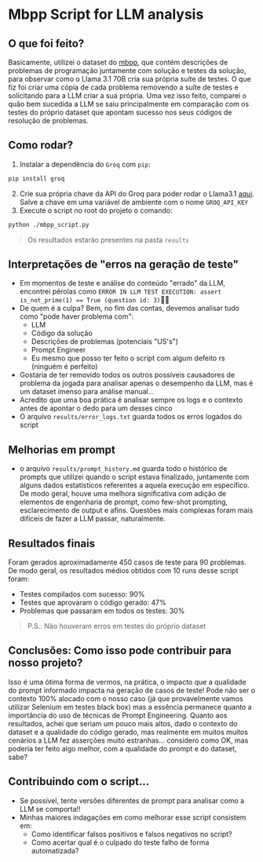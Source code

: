 # Mbpp Script for LLM analysis

## O que foi feito?
Basicamente, utilizei o dataset do [mbpp](https://huggingface.co/datasets/google-research-datasets/mbpp), que contém descrições de problemas de programação juntamente com solução e testes da solução, para observar como o Llama 3.1 70B cria sua própria suíte de testes. O que fiz foi criar uma cópia de cada problema removendo a suíte de testes e solicitando para a LLM criar a sua própria. Uma vez isso feito, comparei o quão bem sucedida a LLM se saiu principalmente em comparação com os testes do próprio dataset que apontam sucesso nos seus códigos de resolução de problemas.

## Como rodar?
1. Instalar a dependência do `Groq` com `pip`:
```bash
pip install groq
```
2. Crie sua própria chave da API do Groq para poder rodar o Llama3.1 [aqui](https://console.groq.com/keys). Salve a chave em uma variável de ambiente com o nome `GROQ_API_KEY`
3. Execute o script no root do projeto o comando: 
```bash
python ./mbpp_script.py
```
> Os resultados estarão presentes na pasta `results`

## Interpretações de "erros na geração de teste"
- Em momentos de teste e análise do conteúdo "errado" da LLM, encontrei pérolas como `ERROR IN LLM TEST EXECUTION: assert is_not_prime(1) == True (question id: 3)`🤦‍♂️
- De quem é a culpa? Bem, no fim das contas, devemos analisar tudo como "pode haver problema com":
  - LLM
  - Código da solução
  - Descrições de problemas (potenciais "US's")
  - Prompt Engineer
  - Eu mesmo que posso ter feito o script com algum defeito rs (ninguém é perfeito)
- Gostaria de ter removido todos os outros possíveis causadores de problema da jogada para analisar apenas o desempenho da LLM, mas é um dataset imenso para análise manual...
- Acredito que uma boa prática é analisar sempre os logs e o contexto antes de apontar o dedo para um desses cinco
- O arquivo `results/error_logs.txt` guarda todos os erros logados do script

## Melhorias em prompt
- o arquivo `results/prompt_history.md` guarda todo o histórico de prompts que utilizei quando o script estava finalizado, juntamente com alguns dados estatísticos referentes a aquela execução em específico. De modo geral, houve uma melhora significativa com adição de elementos de engenharia de prompt, como few-shot prompting, esclarecimento de output e afins. Questões mais complexas foram mais difíceis de fazer a LLM passar, naturalmente.

## Resultados finais
Foram gerados aproximadamente 450 casos de teste para 90 problemas. De modo geral, os resultados médios obtidos com 10 runs desse script foram:
- Testes compilados com sucesso: 90%
- Testes que aprovaram o código gerado: 47%
- Problemas que passaram em todos os testes: 30%
> P.S.: Não houveram erros em testes do próprio dataset

## Conclusões: Como isso pode contribuir para nosso projeto?
Isso é uma ótima forma de vermos, na prática, o impacto que a qualidade do prompt informado impacta na geração de casos de teste! Pode não ser o contexto 100% alocado com o nosso caso (já que provavelmente vamos utilizar Selenium em testes black box) mas a essência permanece quanto a importância do uso de técnicas de Prompt Engineering. Quanto aos resultados, achei que seriam um pouco mais altos, dado o contexto do dataset e a qualidade do código gerado, mas realmente em muitos muitos cenários a LLM fez asserções muito estranhas... considero como OK, mas poderia ter feito algo melhor, com a qualidade do prompt e do dataset, sabe?

## Contribuindo com o script...
- Se possível, tente versões diferentes de prompt para analisar como a LLM se comporta!!
- Minhas maiores indagações em como melhorar esse script consistem em:
  - Como identificar falsos positivos e falsos negativos no script?
  - Como acertar qual é o culpado do teste falho de forma automatizada?
